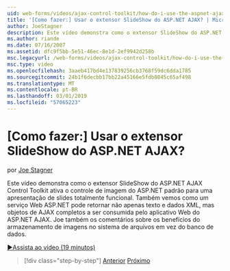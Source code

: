 ```yaml
---
uid: web-forms/videos/ajax-control-toolkit/how-do-i-use-the-aspnet-ajax-slideshow-extender
title: '[Como fazer:] Usar o extensor SlideShow do ASP.NET AJAX? | Microsoft Docs'
author: JoeStagner
description: Este vídeo demonstra como o extensor SlideShow do ASP.NET AJAX Control Toolkit ativa o controle de imagem do ASP.NET padrão para um sl totalmente funcional...
ms.author: riande
ms.date: 07/16/2007
ms.assetid: dfc9f5bb-5e51-46ec-8e1d-2ef9942d258b
msc.legacyurl: /web-forms/videos/ajax-control-toolkit/how-do-i-use-the-aspnet-ajax-slideshow-extender
msc.type: video
ms.openlocfilehash: 3aaeb417bd4e137839256cb3768f59dc6dda1785
ms.sourcegitcommit: 24b1f6decbb17bb22a45166e5fdb0845c65af498
ms.translationtype: MT
ms.contentlocale: pt-BR
ms.lasthandoff: 03/01/2019
ms.locfileid: "57065223"
---
```

<a name="how-do-i-use-the-aspnet-ajax-slideshow-extender"></a>[Como fazer:] Usar o extensor SlideShow do ASP.NET AJAX?
====================
por [Joe Stagner](https://github.com/JoeStagner)

Este vídeo demonstra como o extensor SlideShow do ASP.NET AJAX Control Toolkit ativa o controle de imagem do ASP.NET padrão para uma apresentação de slides totalmente funcional. Também vemos como um serviço Web ASP.NET pode retornar não apenas texto e dados XML, mas objetos de AJAX completos a ser consumida pelo aplicativo Web do ASP.NET AJAX. Joe também os comentários sobre os benefícios do armazenamento de imagens no sistema de arquivos em vez do banco de dados.

[&#9654;Assista ao vídeo (19 minutos)](https://channel9.msdn.com/Blogs/ASP-NET-Site-Videos/how-do-i-use-the-aspnet-ajax-slideshow-extender)

> [!div class="step-by-step"]
> [Anterior](how-do-i-use-the-aspnet-ajax-tabs-control.md)
> [Próximo](how-do-i-use-the-aspnet-ajax-updatepanelanimation-extender.md)
